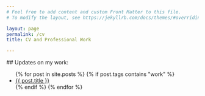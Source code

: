 ```yaml
---
# Feel free to add content and custom Front Matter to this file.
# To modify the layout, see https://jekyllrb.com/docs/themes/#overriding-theme-defaults

layout: page
permalink: /cv
title: CV and Professional Work

---
```


<object data="/assets/CV.pdf" width="750" height="750" type='application/pdf'></object>
<div class="row">
  <div class="column"></div>
  <div class="column"></div>
</div>
## Updates on my work:
<ul>
  {% for post in site.posts %}
  	{% if post.tags contains "work" %}
    <li>
      <a href="{{ post.url }}">{{ post.title }}</a>
    </li>
    {% endif %}
  {% endfor %}
</ul>